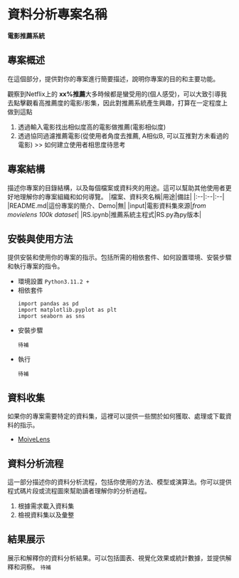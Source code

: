 # 資料分析專案名稱
**電影推薦系統**

## 專案概述
在這個部分，提供對你的專案進行簡要描述，說明你專案的目的和主要功能。

觀察到Netflix上的 **xx%推薦**大多時候都是蠻受用的(個人感受)，可以大致引導我去點擊觀看高推薦度的電影/影集，因此對推薦系統產生興趣，打算在一定程度上做到這點
1. 透過輸入電影找出相似度高的電影做推薦(電影相似度)
2. 透過協同過濾推薦電影(從使用者角度去推薦, A相似B, 可以互推對方未看過的電影) >> 如何建立使用者相思度待思考

## 專案結構
描述你專案的目錄結構，以及每個檔案或資料夾的用途。這可以幫助其他使用者更好地理解你的專案組織和如何導覽。
|檔案、資料夾名稱|用途|備註|
|:--|:--|:--|
|README.md|這份專案的簡介、Demo|無|
|input|電影資料集來源|*from movielens 100k dataset*|
|RS.ipynb|推薦系統主程式|RS.py為py版本|

## 安裝與使用方法
提供安裝和使用你的專案的指示。包括所需的相依套件、如何設置環境、安裝步驟和執行專案的指令。

* 環境設置 `Python3.11.2 +`
* 相依套件
    ```
    import pandas as pd
    import matplotlib.pyplot as plt
    import seaborn as sns
    ```
* 安裝步驟
    ```
    待補
    ```
* 執行
    ```
    待補
    ```
## 資料收集
如果你的專案需要特定的資料集，這裡可以提供一些關於如何獲取、處理或下載資料的指示。
* [MoiveLens](https://grouplens.org/datasets/movielens/)

## 資料分析流程
這一部分描述你的資料分析流程，包括你使用的方法、模型或演算法。你可以提供程式碼片段或流程圖來幫助讀者理解你的分析過程。
1. 根據需求載入資料集
2. 檢視資料集以及彙整

## 結果展示
展示和解釋你的資料分析結果。可以包括圖表、視覺化效果或統計數據，並提供解釋和洞察。
    ```
    待補
    ```